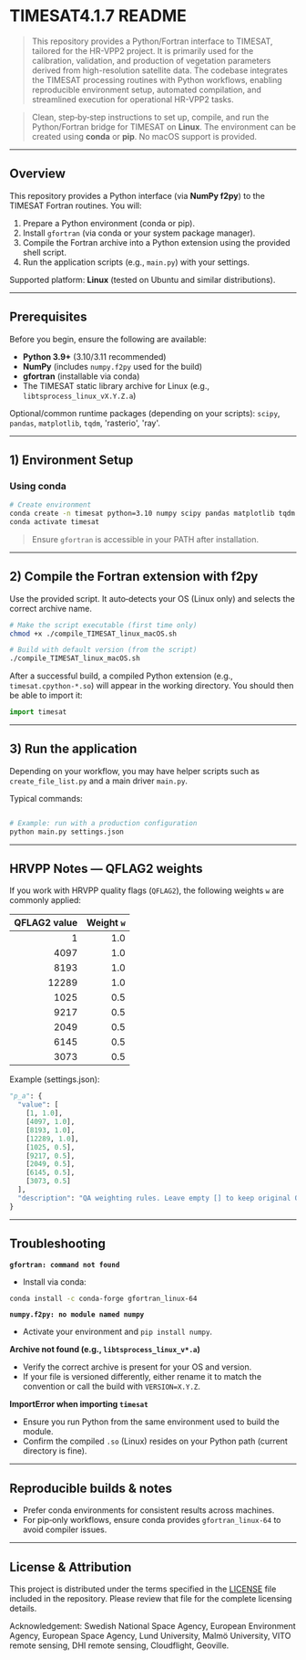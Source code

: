 # TIMESAT4.1.7 README

> This repository provides a Python/Fortran interface to TIMESAT, tailored for the HR-VPP2 project. It is primarily used for the calibration, validation, and production of vegetation parameters derived from high-resolution satellite data. The codebase integrates the TIMESAT processing routines with Python workflows, enabling reproducible environment setup, automated compilation, and streamlined execution for operational HR-VPP2 tasks.

> Clean, step‑by‑step instructions to set up, compile, and run the Python/Fortran bridge for TIMESAT on **Linux**. The environment can be created using **conda** or **pip**. No macOS support is provided.

---

## Overview
This repository provides a Python interface (via **NumPy f2py**) to the TIMESAT Fortran routines. You will:

1. Prepare a Python environment (conda or pip).
2. Install `gfortran` (via conda or your system package manager).
3. Compile the Fortran archive into a Python extension using the provided shell script.
4. Run the application scripts (e.g., `main.py`) with your settings.

Supported platform: **Linux** (tested on Ubuntu and similar distributions).

---

## Prerequisites
Before you begin, ensure the following are available:

- **Python 3.9+** (3.10/3.11 recommended)
- **NumPy** (includes `numpy.f2py` used for the build)
- **gfortran** (installable via conda)
- The TIMESAT static library archive for Linux (e.g., `libtsprocess_linux_vX.Y.Z.a`)

Optional/common runtime packages (depending on your scripts): `scipy`, `pandas`, `matplotlib`, `tqdm`, 'rasterio', 'ray'.

---

## 1) Environment Setup

### Using conda
```bash
# Create environment 
conda create -n timesat python=3.10 numpy scipy pandas matplotlib tqdm rasterio ray-default gfortran_linux-64 -c conda-forge
conda activate timesat
```

> Ensure `gfortran` is accessible in your PATH after installation.

---

## 2) Compile the Fortran extension with f2py
Use the provided script. It auto‑detects your OS (Linux only) and selects the correct archive name.

```bash
# Make the script executable (first time only)
chmod +x ./compile_TIMESAT_linux_macOS.sh

# Build with default version (from the script)
./compile_TIMESAT_linux_macOS.sh

```

After a successful build, a compiled Python extension (e.g., `timesat.cpython-*.so`) will appear in the working directory. You should then be able to import it:

```python
import timesat
```

---

## 3) Run the application
Depending on your workflow, you may have helper scripts such as `create_file_list.py` and a main driver `main.py`.

Typical commands:

```bash

# Example: run with a production configuration
python main.py settings.json
```

---

## HRVPP Notes — QFLAG2 weights
If you work with HRVPP quality flags (`QFLAG2`), the following weights `w` are commonly applied:

| QFLAG2 value | Weight `w` |
|---:|---:|
| 1     | 1.0 |
| 4097  | 1.0 |
| 8193  | 1.0 |
| 12289 | 1.0 |
| 1025  | 0.5 |
| 9217  | 0.5 |
| 2049  | 0.5 |
| 6145  | 0.5 |
| 3073  | 0.5 |

Example (settings.json):

```python
"p_a": {
  "value": [
    [1, 1.0],
    [4097, 1.0],
    [8193, 1.0],
    [12289, 1.0],
    [1025, 0.5],
    [9217, 0.5],
    [2049, 0.5],
    [6145, 0.5],
    [3073, 0.5]
  ],
  "description": "QA weighting rules. Leave empty [] to keep original QA values. Use [qa_value, weight] for exact matches or [min, max, weight] for ranges."
}
```

---

## Troubleshooting

**`gfortran: command not found`**
- Install via conda:
```bash
conda install -c conda-forge gfortran_linux-64
```

**`numpy.f2py: no module named numpy`**
- Activate your environment and `pip install numpy`.

**Archive not found (e.g., `libtsprocess_linux_v*.a`)**
- Verify the correct archive is present for your OS and version.
- If your file is versioned differently, either rename it to match the convention or call the build with `VERSION=X.Y.Z`.

**ImportError when importing `timesat`**
- Ensure you run Python from the same environment used to build the module.
- Confirm the compiled `.so` (Linux) resides on your Python path (current directory is fine).

---

## Reproducible builds & notes
- Prefer conda environments for consistent results across machines.
- For pip‑only workflows, ensure conda provides `gfortran_linux-64` to avoid compiler issues.

---

## License & Attribution

This project is distributed under the terms specified in the [LICENSE](./LICENSE) file included in the repository. Please review that file for the complete licensing details.

Acknowledgement: Swedish National Space Agency, European Environment Agency, European Space Agency, Lund University, Malmö University, VITO remote sensing, DHI remote sensing, Cloudflight, Geoville.

